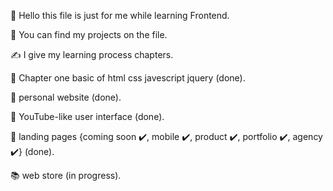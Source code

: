 👋 Hello this file is just for me while learning Frontend.

📓 You can find my projects on the file.

✍️ I give my learning process chapters.

📖 Chapter one basic of html css javescript jquery (done).

📝 personal website (done).

📝 YouTube-like user interface (done).

📝 landing pages {coming soon ✔️, mobile ✔️, product ✔️, portfolio ✔️, agency ✔️} (done).

📚 web store (in progress).
